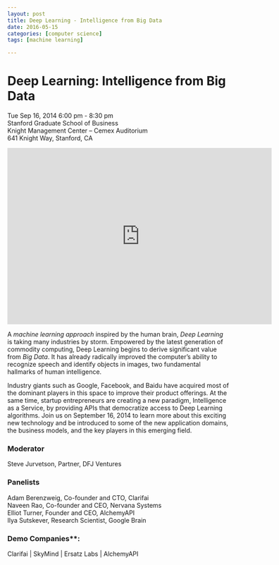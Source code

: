 ```yaml
---
layout: post
title: Deep Learning - Intelligence from Big Data 
date: 2016-05-15
categories: [computer science]
tags: [machine learning]

---
```



# Deep Learning: Intelligence from Big Data

Tue Sep 16, 2014 6:00 pm - 8:30 pm  
Stanford Graduate School of Business  
Knight Management Center – Cemex Auditorium  
641 Knight Way, Stanford, CA

<iframe width="600" height="400" src="https://www.youtube.com/embed/czLI3oLDe8M" frameborder="0" allowfullscreen></iframe>

A *machine learning approach* inspired by the human brain, *Deep Learning* is taking many industries by storm. Empowered by the latest generation of commodity computing, Deep Learning begins to derive significant value from *Big Data*. It has already radically improved the computer’s ability to recognize speech and identify objects in images, two fundamental hallmarks of human intelligence.

Industry giants such as Google, Facebook, and Baidu have acquired most of the dominant players in this space to improve their product offerings. At the same time, startup entrepreneurs are creating a new paradigm, Intelligence as a Service, by providing APIs that democratize access to Deep Learning algorithms. Join us on September 16, 2014 to learn more about this exciting new technology and be introduced to some of the new application domains, the business models, and the key players in this emerging field. 

### Moderator  
Steve Jurvetson, Partner, DFJ Ventures

### Panelists
Adam Berenzweig, Co-founder and CTO, Clarifai  
Naveen Rao, Co-founder and CEO, Nervana Systems  
Elliot Turner, Founder and CEO, AlchemyAPI  
Ilya Sutskever, Research Scientist, Google Brain

### Demo Companies**:
Clarifai | SkyMind | Ersatz Labs | AlchemyAPI